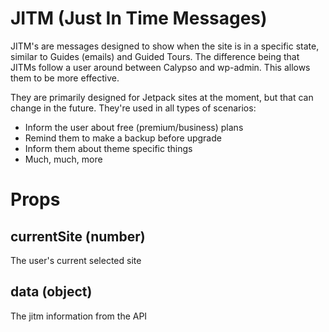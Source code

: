 # JITM (Just In Time Messages)

JITM's are messages designed to show when the site is in a specific state, similar to
Guides (emails) and Guided Tours. The difference being that JITMs follow a user around
between Calypso and wp-admin. This allows them to be more effective.

They are primarily designed for Jetpack sites at the moment, but that can change in the
future. They're used in all types of scenarios:

- Inform the user about free (premium/business) plans
- Remind them to make a backup before upgrade
- Inform them about theme specific things
- Much, much, more

# Props

## currentSite (number)

The user's current selected site

## data (object)

The jitm information from the API
